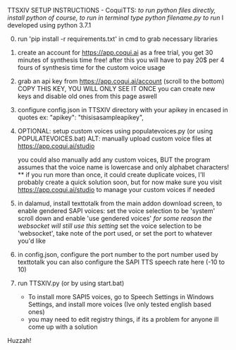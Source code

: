 TTSXIV SETUP INSTRUCTIONS - CoquiTTS:
*to run python files directly, install python of course, to run in terminal type
python filename.py to run*
	I developed using python 3.7.1 

0. run 'pip install -r requirements.txt' in cmd to grab necessary libraries

1. create an account for https://app.coqui.ai
	as a free trial, you get 30 minutes of synthesis time free!
	after this you will have to pay 20$ per 4 fours of synthesis time for the custom voice usage
	
2. grab an api key from https://app.coqui.ai/account (scroll to the bottom)
	COPY THIS KEY, YOU WILL ONLY SEE IT ONCE
	you can create new keys and disable old ones from this page aswell

3. configure config.json in TTSXIV directory with your apikey in encased in quotes
	ex: "apikey": "thisisasampleapikey",

4. OPTIONAL: setup custom voices using populatevoices.py (or using POPULATEVOICES.bat) ALT: manually upload custom voice files at https://app.coqui.ai/studio

	you could also manually add any custom voices, BUT the program assumes that the voice name is lowercase and only alphabet characters!
	** if you run more than once, it could create duplicate voices, I'll probably create a quick solution soon, but for now make sure you visit https://app.coqui.ai/studio to manage your custom voices if needed

5. in dalamud, install texttotalk from the main addon download screen,
	to enable gendered SAPI voices:
		set the voice selection to be 'system'
		scroll down and enable 'use gendered voices'
		*for some reason the websocket will still use this setting*
	set the voice selection to be 'websocket',
	take note of the port used, or set the port to whatever you'd like

6. in config.json, configure the port number to the port number used by texttotalk
	you can also configure the SAPI TTS speech rate here (-10 to 10)

7. run TTSXIV.py (or by using start.bat)

	- To install more SAPI5 voices, go to Speech Settings in Windows Settings, and install more voices (Ive only tested english based ones)
	- you may need to edit registry things, if its a problem for anyone ill come up with a solution

Huzzah!
